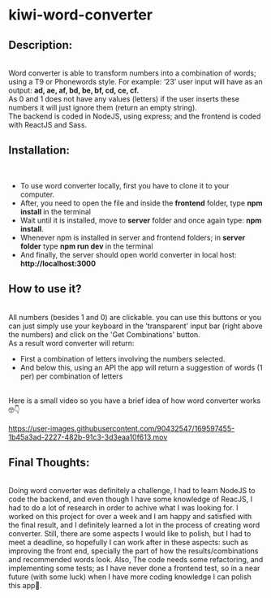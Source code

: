 # kiwi-word-converter

<h2>Description:</h2>
<br>
Word converter is able to transform numbers into a combination of words; using a T9 or Phonewords style. 
For example: ‘23’ user input will have as an output: <strong> ad, ae, af, bd, be, bf, cd, ce, cf.</strong>
<br>
As 0 and 1 does not have any values (letters) if the user inserts these numbers it will just ignore them (return an empty string).
<br>
The backend is coded in NodeJS, using express; and the frontend is coded with ReactJS and Sass.
<br>

<h2> Installation:</h2>
<br>
<ul>
  <li> To use word converter locally, first you have to clone it to your computer.</li> 
  <li> After, you need to open the file and inside the <strong>frontend</strong> folder, type <strong> npm install </strong> in the terminal</li>
  <li> Wait until it is installed, move to <strong>server</strong> folder and once again type: <strong> npm install</strong>. </li>
  <li> Whenever npm is installed in server and frontend folders; in <strong>server folder</strong> type <strong>npm run dev</strong> in the terminal</li>
  <li> And finally, the server should open world converter in local host: <strong>http://localhost:3000</strong></li>
</ul>

<h2> How to use it? </h2>
<br>
All numbers (besides 1 and 0) are clickable. you can use this buttons or you can just simply use your keyboard in the 'transparent' input bar (right above the numbers) and click on the 'Get Combinations' button. 
<br>
As a result word converter will return:
<ul>
  <li> First a combination of letters involving the numbers selected. </li>
  <li> And below this, using an API the app will return a suggestion of words (1 per) per combination of letters </li>
</ul>
<br>
Here is a small video so you have a brief idea of how word converter works 🤓👇
<br>

https://user-images.githubusercontent.com/90432547/169597455-1b45a3ad-2227-482b-91c3-3d3eaa10f613.mov

<h2> Final Thoughts:</h2>
<br>
Doing word converter was definitely a challenge, I had to learn NodeJS to code the backend, and even though I have some knowledge of ReacJS, I had to do a lot of research in order to achive what I was looking for. I worked on this project for over a week and I am happy and satisfied with the final result, and I definitely learned a lot in the process of creating word converter. Still, there are some aspects I would like to polish, but I had to meet a deadline, so hopefully I can work after in these aspects: such as improving the front end, specially the part of how the results/combinations and recommended words look. Also, The code needs some refactoring, and implementing some tests; as I have never done a frontend test, so in a near future (with some luck) when I have more coding knowledge I can polish this app🤩. 
